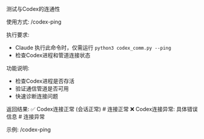 测试与Codex的连通性

使用方式: /codex-ping

执行要求:
- Claude 执行此命令时，仅需运行 `python3 codex_comm.py --ping`
- 检查Codex进程和管道连接状态

功能说明:
- 检查Codex进程是否存活
- 验证通信管道是否可用
- 快速诊断连接问题

返回结果:
✅ Codex连接正常 (会话正常)    # 连接正常
❌ Codex连接异常: 具体错误信息   # 连接异常

示例:
/codex-ping